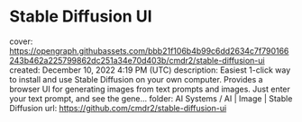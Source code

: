 # Stable Diffusion UI

cover: https://opengraph.githubassets.com/bbb21f106b4b99c6dd2634c7f790166243b462a225799862dc251a34e70d403b/cmdr2/stable-diffusion-ui
created: December 10, 2022 4:19 PM (UTC)
description: Easiest 1-click way to install and use Stable Diffusion on your own computer. Provides a browser UI for generating images from text prompts and images. Just enter your text prompt, and see the gene...
folder: AI Systems / AI | Image | Stable Diffusion
url: https://github.com/cmdr2/stable-diffusion-ui